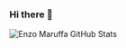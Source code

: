 ### Hi there 👋

![Enzo Maruffa GitHub Stats](https://github-readme-stats.vercel.app/api?username=enzomaruffa&count_private=true&show_icons=true)

<!--
**enzomaruffa/enzomaruffa** is a ✨ _special_ ✨ repository because its `README.md` (this file) appears on your GitHub profile.

Here are some ideas to get you started:

- 🔭 I’m currently working on ...
- 🌱 I’m currently learning ...
- 👯 I’m looking to collaborate on ...
- 🤔 I’m looking for help with ...
- 💬 Ask me about ...
- 📫 How to reach me: ...
- 😄 Pronouns: ...
- ⚡ Fun fact: ...
-->
